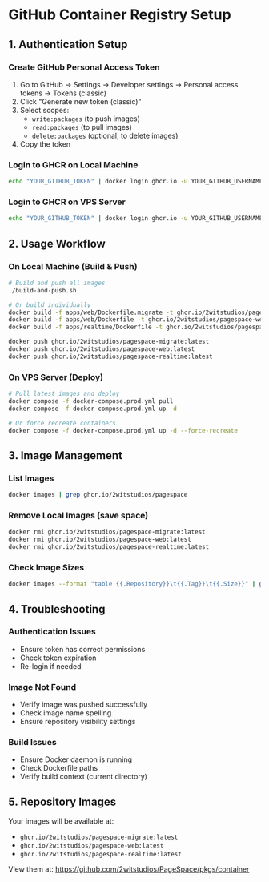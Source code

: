 # GitHub Container Registry Setup

## 1. Authentication Setup

### Create GitHub Personal Access Token
1. Go to GitHub → Settings → Developer settings → Personal access tokens → Tokens (classic)
2. Click "Generate new token (classic)"
3. Select scopes:
   - `write:packages` (to push images)
   - `read:packages` (to pull images)
   - `delete:packages` (optional, to delete images)
4. Copy the token

### Login to GHCR on Local Machine
```bash
echo "YOUR_GITHUB_TOKEN" | docker login ghcr.io -u YOUR_GITHUB_USERNAME --password-stdin
```

### Login to GHCR on VPS Server
```bash
echo "YOUR_GITHUB_TOKEN" | docker login ghcr.io -u YOUR_GITHUB_USERNAME --password-stdin
```

## 2. Usage Workflow

### On Local Machine (Build & Push)
```bash
# Build and push all images
./build-and-push.sh

# Or build individually
docker build -f apps/web/Dockerfile.migrate -t ghcr.io/2witstudios/pagespace-migrate:latest .
docker build -f apps/web/Dockerfile -t ghcr.io/2witstudios/pagespace-web:latest .
docker build -f apps/realtime/Dockerfile -t ghcr.io/2witstudios/pagespace-realtime:latest .

docker push ghcr.io/2witstudios/pagespace-migrate:latest
docker push ghcr.io/2witstudios/pagespace-web:latest
docker push ghcr.io/2witstudios/pagespace-realtime:latest
```

### On VPS Server (Deploy)
```bash
# Pull latest images and deploy
docker compose -f docker-compose.prod.yml pull
docker compose -f docker-compose.prod.yml up -d

# Or force recreate containers
docker compose -f docker-compose.prod.yml up -d --force-recreate
```

## 3. Image Management

### List Images
```bash
docker images | grep ghcr.io/2witstudios/pagespace
```

### Remove Local Images (save space)
```bash
docker rmi ghcr.io/2witstudios/pagespace-migrate:latest
docker rmi ghcr.io/2witstudios/pagespace-web:latest
docker rmi ghcr.io/2witstudios/pagespace-realtime:latest
```

### Check Image Sizes
```bash
docker images --format "table {{.Repository}}\t{{.Tag}}\t{{.Size}}" | grep pagespace
```

## 4. Troubleshooting

### Authentication Issues
- Ensure token has correct permissions
- Check token expiration
- Re-login if needed

### Image Not Found
- Verify image was pushed successfully
- Check image name spelling
- Ensure repository visibility settings

### Build Issues
- Ensure Docker daemon is running
- Check Dockerfile paths
- Verify build context (current directory)

## 5. Repository Images

Your images will be available at:
- `ghcr.io/2witstudios/pagespace-migrate:latest`
- `ghcr.io/2witstudios/pagespace-web:latest`
- `ghcr.io/2witstudios/pagespace-realtime:latest`

View them at: https://github.com/2witstudios/PageSpace/pkgs/container
